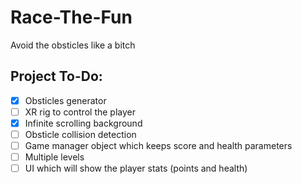 # Race-The-Fun
Avoid the obsticles like a bitch

## Project To-Do:
- [x] Obsticles generator
- [ ] XR rig to control the player
- [x] Infinite scrolling background
- [ ] Obsticle collision detection
- [ ] Game manager object which keeps score and health parameters
- [ ] Multiple levels
- [ ] UI which will show the player stats (points and health)
